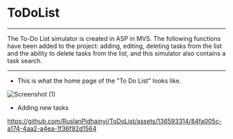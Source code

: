 # ToDoList

----
The To-Do List simulator is created in ASP in MVS. The following functions have been added to the project: adding, editing, deleting tasks from the list and the ability to delete tasks from the list, and this simulator also contains a task search.

---
- This is what the home page of the "To Do List" looks like.

![Screenshot (1)](https://github.com/RuslanPidhainyi/ToDoList/assets/136593314/bc7e957f-8355-436e-8d36-c593f36ccacf)


- Adding new tasks

https://github.com/RuslanPidhainyi/ToDoList/assets/136593314/84fa005c-a174-4aa2-a4ea-1f36f92d1564

